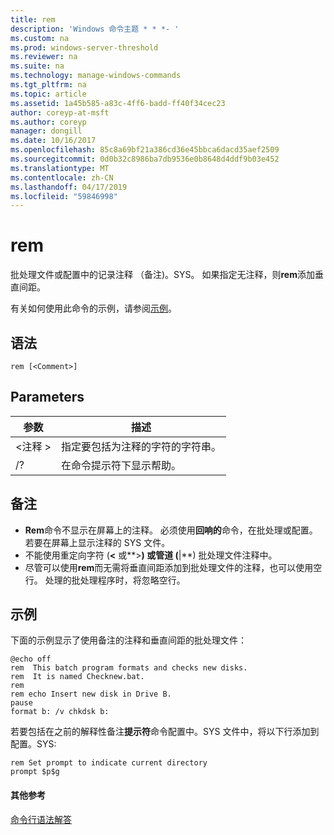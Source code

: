 ```yaml
---
title: rem
description: 'Windows 命令主题 * * *- '
ms.custom: na
ms.prod: windows-server-threshold
ms.reviewer: na
ms.suite: na
ms.technology: manage-windows-commands
ms.tgt_pltfrm: na
ms.topic: article
ms.assetid: 1a45b585-a83c-4ff6-badd-ff40f34cec23
author: coreyp-at-msft
ms.author: coreyp
manager: dongill
ms.date: 10/16/2017
ms.openlocfilehash: 85c8a69bf21a386cd36e45bbca6dacd35aef2509
ms.sourcegitcommit: 0d0b32c8986ba7db9536e0b8648d4ddf9b03e452
ms.translationtype: MT
ms.contentlocale: zh-CN
ms.lasthandoff: 04/17/2019
ms.locfileid: "59846998"
---
```

# <a name="rem"></a>rem



批处理文件或配置中的记录注释 （备注)。SYS。 如果指定无注释，则**rem**添加垂直间距。

有关如何使用此命令的示例，请参阅[示例](#BKMK_examples)。

## <a name="syntax"></a>语法

```
rem [<Comment>]
```

## <a name="parameters"></a>Parameters

|参数|描述|
|---------|-----------|
|\<注释 >|指定要包括为注释的字符的字符串。|
|/?|在命令提示符下显示帮助。|

## <a name="remarks"></a>备注

-   **Rem**命令不显示在屏幕上的注释。 必须使用**回响的**命令，在批处理或配置。若要在屏幕上显示注释的 SYS 文件。
-   不能使用重定向字符 (**<** 或**>**) 或管道 (**|**) 批处理文件注释中。
-   尽管可以使用**rem**而无需将垂直间距添加到批处理文件的注释，也可以使用空行。 处理的批处理程序时，将忽略空行。

## <a name="BKMK_examples"></a>示例

下面的示例显示了使用备注的注释和垂直间距的批处理文件：
```
@echo off
rem  This batch program formats and checks new disks.
rem  It is named Checknew.bat.
rem
rem echo Insert new disk in Drive B.
pause 
format b: /v chkdsk b: 
```
若要包括在之前的解释性备注**提示符**命令配置中。SYS 文件中，将以下行添加到配置。SYS:
```
rem Set prompt to indicate current directory
prompt $p$g
```

#### <a name="additional-references"></a>其他参考

[命令行语法解答](command-line-syntax-key.md)